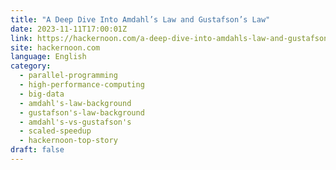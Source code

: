 ```yaml
---
title: "A Deep Dive Into Amdahl’s Law and Gustafson’s Law"
date: 2023-11-11T17:00:01Z
link: https://hackernoon.com/a-deep-dive-into-amdahls-law-and-gustafsons-law?source=rss&utm_medium=RSS&utm_source=news.12bit.vn
site: hackernoon.com
language: English
category:
  - parallel-programming
  - high-performance-computing
  - big-data
  - amdahl's-law-background
  - gustafson's-law-background
  - amdahl's-vs-gustafson's
  - scaled-speedup
  - hackernoon-top-story
draft: false
---
```

